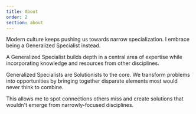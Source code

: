 ```yaml
---
title: About
order: 2
section: about
---
```

Modern culture keeps pushing us towards narrow specialization. I embrace being a Generalized Specialist instead.

A Generalized Specialist builds depth in a central area of expertise while incorporating knowledge and resources from other disciplines.

Generalized Specialists are Solutionists to the core. We transform problems into opportunities by bringing together disparate elements most would never think to combine.

This allows me to spot connections others miss and create solutions that wouldn't emerge from narrowly-focused disciplines.